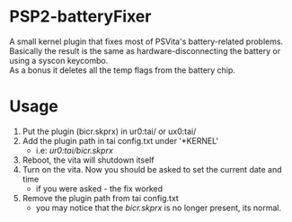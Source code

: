 # PSP2-batteryFixer
A small kernel plugin that fixes most of PSVita's battery-related problems.
<br>
Basically the result is the same as hardware-disconnecting the battery or using a syscon keycombo.
<br>
As a bonus it deletes all the temp flags from the battery chip.
# Usage
1) Put the plugin (bicr.skprx) in ur0:tai/ or ux0:tai/
2) Add the plugin path in tai config.txt under '\*KERNEL'
    - i.e: *ur0:tai/bicr.skprx*
3) Reboot, the vita will shutdown itself
4) Turn on the vita. Now you should be asked to set the current date and time
    - if you were asked - the fix worked
5) Remove the plugin path from tai config.txt
    - you may notice that the *bicr.skprx* is no longer present, its normal.
 
